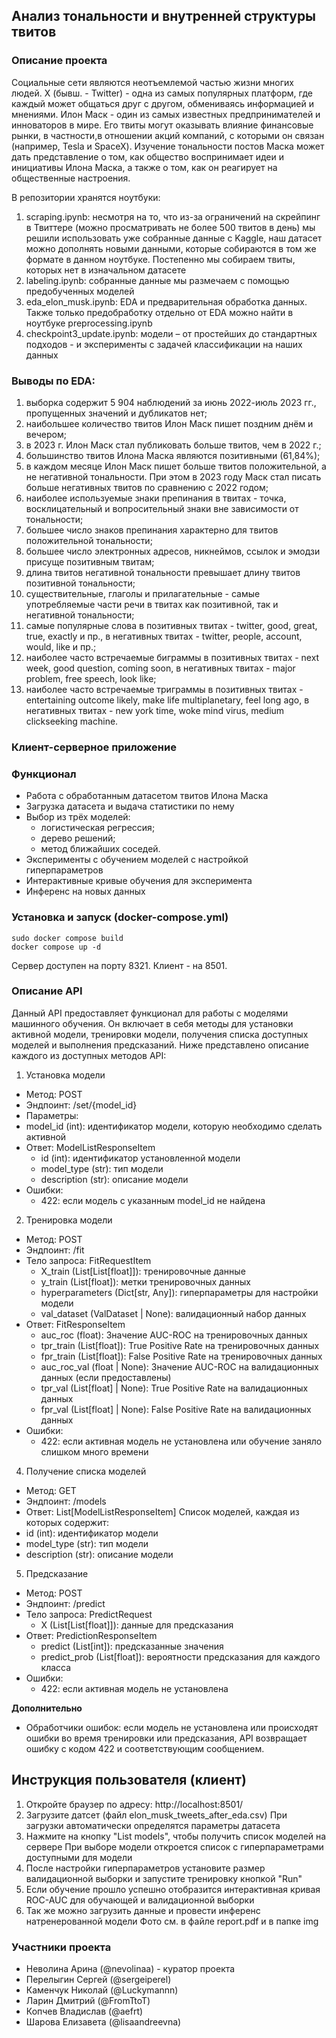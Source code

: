 ## Анализ тональности и внутренней структуры твитов

### Описание проекта
Социальные сети являются неотъемлемой частью жизни многих людей. X (бывш. - Twitter) - одна из самых популярных платформ, где каждый может общаться друг с другом, обмениваясь информацией и мнениями. Илон Маск - один из самых известных предпринимателей и инноваторов в мире. Его твиты могут оказывать влияние финансовые рынки, в частности,в отношении акций компаний, с которыми он связан (например, Tesla и SpaceX). Изучение тональности постов Маска может дать представление о том, как общество воспринимает идеи и инициативы Илона Маска, а также о том, как он реагирует на общественные настроения.

В репозитории хранятся ноутбуки:
1) scraping.ipynb: несмотря на то, что из-за ограничений на скрейпинг в Твиттере (можно просматривать не более 500 твитов в день) мы решили использовать уже собранные данные с Kaggle, наш датасет можно дополнять новыми данными, которые собираются в том же формате в данном ноутбуке. Постепенно мы собираем твиты, которых нет в изначальном датасете
2) labeling.ipynb: собранные данные мы размечаем с помощью предобученных моделей
3) eda_elon_musk.ipynb: EDA и предварительная обработка данных. Также только предобработку отдельно от EDA можно найти в ноутбуке preprocessing.ipynb
4) checkpoint3_update.ipynb: модели – от простейших до стандартных подходов - и эксперименты с задачей классификации на наших данных


### Выводы по EDA:
1. выборка содержит 5 904 наблюдений за июнь 2022-июль 2023 гг., пропущенных значений и дубликатов нет;
2. наибольшее количество твитов Илон Маск пишет поздним днём и вечером;
3. в 2023 г. Илон Маск стал публиковать больше твитов, чем в 2022 г.;
4. большинство твитов Илона Маска являются позитивными (61,84%);
5. в каждом месяце Илон Маск пишет больше твитов положительной, а не негативной тональности. При этом в 2023 году Маск стал писать больше негативных твитов по сравнению с 2022 годом;
6. наиболее используемые знаки препинания в твитах - точка, восклицательный и вопросительный знаки вне зависимости от тональности;
7. большее число знаков препинания характерно для твитов положительной тональности;
8. большее число электронных адресов, никнеймов, ссылок и эмодзи присуще позитивным твитам;
10. длина твитов негативной тональности превышает длину твитов позитивной тональности;
11. существительные, глаголы и прилагательные - самые употребляемые части речи в твитах как позитивной, так и негативной тональности;
12. самые популярные слова в позитивных твитах - twitter, good, great, true, exactly и пр., в негативных твитах - twitter, people, account, would, like и пр.;
13. наиболее часто встречаемые биграммы в позитивных твитах - next week, good question, coming soon, в негативных твитах - major problem, free speech, look like;
14. наиболее часто встречаемые триграммы в позитивных твитах - entertaining outcome likely, make life multiplanetary, feel long ago, в негативных твитах - new york time, woke mind virus, medium clickseeking machine.

### Клиент-серверное приложение
### Функционал
- Работа с обработанным датасетом твитов Илона Маска
- Загрузка датасета и выдача статистики по нему
- Выбор из трёх моделей:
  - логистическая регрессия;
  - дерево решений;
  - метод ближайших соседей.
- Эксперименты с обучением моделей с настройкой гиперпараметров
- Интерактивные кривые обучения для эксперимента
- Инференс на новых данных

### Установка и запуск (docker-compose.yml)
```commandline
sudo docker compose build
docker compose up -d
```
Сервер доступен на порту 8321.
Клиент - на 8501.

### Описание API

Данный API предоставляет функционал для работы с моделями машинного обучения. Он включает в себя методы для установки активной модели, тренировки модели, получения списка доступных моделей и выполнения предсказаний. Ниже представлено описание каждого из доступных методов API:

1. Установка модели
- Метод: POST
- Эндпоинт: /set/{model_id}
- Параметры:
- model_id (int): идентификатор модели, которую необходимо сделать активной
- Ответ: ModelListResponseItem
  - id (int): идентификатор установленной модели
  - model_type (str): тип модели
  - description (str): описание модели
- Ошибки:
  - 422: если модель с указанным model_id не найдена

2. Тренировка модели
- Метод: POST
- Эндпоинт: /fit
- Тело запроса: FitRequestItem
  - X_train (List[List[float]]): тренировочные данные
  - y_train (List[float]): метки тренировочных данных
  - hyperparameters (Dict[str, Any]): гиперпараметры для настройки модели
  - val_dataset (ValDataset | None): валидационный набор данных
- Ответ: FitResponseItem
  - auc_roc (float): Значение AUC-ROC на тренировочных данных
  - tpr_train (List[float]): True Positive Rate на тренировочных данных
  - fpr_train (List[float]): False Positive Rate на тренировочных данных
  - auc_roc_val (float | None): Значение AUC-ROC на валидационных данных (если предоставлены)
  - tpr_val (List[float] | None): True Positive Rate на валидационных данных
  - fpr_val (List[float] | None): False Positive Rate на валидационных данных
- Ошибки:
  - 422: если активная модель не установлена или обучение заняло слишком много времени

4. Получение списка моделей
- Метод: GET
- Эндпоинт: /models
- Ответ: List[ModelListResponseItem] Список моделей, каждая из которых содержит:
- id (int): идентификатор модели
- model_type (str): тип модели
- description (str): описание модели

5. Предсказание
- Метод: POST
- Эндпоинт: /predict
- Тело запроса: PredictRequest
  - X (List[List[float]]): данные для предсказания
- Ответ: PredictionResponseItem
  - predict (List[int]): предсказанные значения
  - predict_prob (List[float]): вероятности предсказания для каждого класса
- Ошибки:
  - 422: если активная модель не установлена

**Дополнительно**
- Обработчики ошибок: если модель не установлена или происходят ошибки во время тренировки или предсказания, API возвращает ошибку с кодом 422 и соответствующим сообщением.

## Инструкция пользователя (клиент)

1. Откройте браузер по адресу: http://localhost:8501/
2. Загрузите датсет (файл elon_musk_tweets_after_eda.csv)
При загрузки автоматически определятся параметры датасета
3. Нажмите на кнопку "List models", чтобы получить список моделей на сервере
При выборе модели откроется список с гиперпараметрами доступными для модели
4. После настройки гиперпараметров установите размер валидационной выборки и запустите тренировку кнопкой "Run"
5. Если обучение прошло успешно отобразится интерактивная кривая ROC-AUC для обучающей и валидационной выборки
6. Так же можно загрузить данные и провести инференс натренерованной модели
Фото см. в файле report.pdf и в папке img

### Участники проекта
- Неволина Арина (@nevolinaa) - куратор проекта
- Перелыгин Сергей (@sergeiperel)
- Каменчук Николай (@Luckymannn)
- Ларин Дмитрий (@FromTtoT)
- Копчев Владислав (@aefrt)
- Шарова Елизавета (@lisaandreevna)

